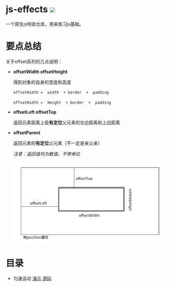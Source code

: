 # js-effects  ![](https://img.shields.io/shippable/5444c5ecb904a4b21567b0ff.svg?maxAge=2592000)
一个原生js特效仓库，用来练习js基础。

# 要点总结

关于offset系列的几点说明：

* **offsetWidth offsetHeight**

    得到对象的自身的宽度和高度
    
    ``` 
    offsetWidth =  width  + border  +  padding
     
    offsetHidth =  Height  + border  +  padding
    ```

* **offsetLeft  offsetTop**

    返回元素距离上级**有定位**父元素的左边距离和上边距离
    
* **offsetParent**

    返回元素的**有定位**父元素（不一定是亲父亲）
    
    
    *注意：返回值均为数值，不带单位*
    
    ![offset一部分关系图](gif/offset.png)


# 目录
- 匀速运动 [演示](http://arthas.com.cn/js-effects/lesson01/index.html)  [源码](https://github.com/mohong/js-effects/blob/master/lesson01/index.html)